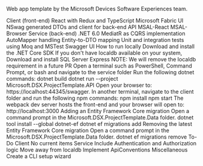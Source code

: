 Web app template by the Microsoft Devices Software Experiences team.

Client (front-end)
React with Redux and TypeScript
Microsoft Fabric UI
NSwag generated DTOs and client for back-end API
MSAL-React
MSAL-Browser
Service (back-end)
.NET 6.0
MediatR as CQRS implementation
AutoMapper handling Entity-to-DTO mapping
Unit and integration tests using Moq and MSTest
Swagger UI
How to run locally
Download and install the .NET Core SDK
If you don't have localdb available on your system, Download and install SQL Server Express
NOTE: We will remove the localdb requirement in a future PR
Open a terminal such as PowerShell, Command Prompt, or bash and navigate to the service folder
Run the following dotnet commands:
dotnet build
dotnet run --project Microsoft.DSX.ProjectTemplate.API
Open your browser to: https://localhost:44345/swagger.
In another terminal, navigate to the client folder and run the following npm commands:
npm install
npm start
The webpack dev server hosts the front-end and your browser will open to: http://localhost:3000
Adding an Entity Framework Core migration
Open a command prompt in the Microsoft.DSX.ProjectTemplate.Data folder.
dotnet tool install --global dotnet-ef
dotnet ef migrations add <NAME OF MIGRATION>
Removing the latest Entity Framework Core migration
Open a command prompt in the Microsoft.DSX.ProjectTemplate.Data folder.
dotnet ef migrations remove
To-Do
Client
No current items
Service
Include Authentication and Authorization logic
Move away from localdb
Implement ApiConventions
Miscellaneous
Create a CLI setup wizard
